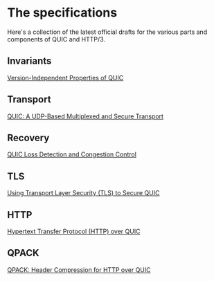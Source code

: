 # The specifications

Here's a collection of the latest official drafts for the various parts and
components of QUIC and HTTP/3.

## Invariants

[Version-Independent Properties of QUIC](https://tools.ietf.org/html/draft-ietf-quic-invariants-03)

## Transport

[QUIC: A UDP-Based Multiplexed and Secure Transport](https://tools.ietf.org/html/draft-ietf-quic-transport-16)

## Recovery

[QUIC Loss Detection and Congestion Control](https://tools.ietf.org/html/draft-ietf-quic-recovery-16)

## TLS

[Using Transport Layer Security (TLS) to Secure QUIC](https://tools.ietf.org/html/draft-ietf-quic-tls-16)

## HTTP

[Hypertext Transfer Protocol (HTTP) over QUIC](https://tools.ietf.org/html/draft-ietf-quic-http-16)

## QPACK

[QPACK: Header Compression for HTTP over QUIC](https://tools.ietf.org/html/draft-ietf-quic-qpack-03)
